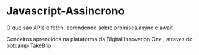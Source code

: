 # Javascript-Assincrono
O que são APIs e fetch, aprendendo sobre promises,async e await

Conceitos aprendidos na plataforma da DIgital Innovation One , atraves do botcamp TakeBlip
